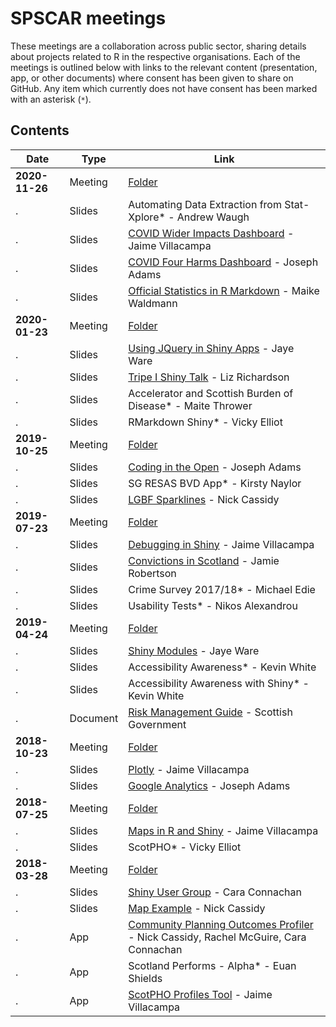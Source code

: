 # SPSCAR meetings

These meetings are a collaboration across public sector, sharing details about projects related to R in the respective organisations. Each of the meetings is outlined below with links to the relevant content (presentation, app, or other documents) where consent has been given to share on GitHub. Any item which currently does not have consent has been marked with an asterisk (`*`).

## Contents

**Date** | **Type** | **Link**
----------- | ------------- | -------------
**2020-11-26** | Meeting | [Folder](./Materials/20201126)
. | Slides | Automating Data Extraction from Stat-Xplore* - Andrew Waugh
. | Slides | [COVID Wider Impacts Dashboard](./Materials/20201126/Slides-Jaime_Villacampa-Covid_Wider_Impacts_Dashboard.pptx) - Jaime Villacampa
. | Slides | [COVID Four Harms Dashboard](./Materials/20201126/Slides-Joseph_Adams-COVID-19_Four_Harms_Dashboard.pptx) - Joseph Adams
. | Slides | [Official Statistics in R Markdown](./Materials/20201126/Slides-Maike_Waldmann-WAS_Report-Official_Statistics_in_RMarkdown.pptx) - Maike Waldmann
**2020-01-23** | Meeting | [Folder](./Materials/20200123)
. | Slides | [Using JQuery in Shiny Apps](./Materials/20200123/Slides-Jaye_Ware-Using_Jquery_in_Shiny_Apps.pptx) - Jaye Ware
. | Slides | [Tripe I Shiny Talk](./Materials/20200123/Slides-Liz_Richardson-Triple_I_Shiny_Talk.pptx) - Liz Richardson
. | Slides | Accelerator and Scottish Burden of Disease* - Maite Thrower
. | Slides | RMarkdown Shiny* - Vicky Elliot
**2019-10-25** | Meeting | [Folder](./Materials/20191025)
. | Slides | [Coding in the Open](./Materials/20191025/Slides-Joseph_Adams-Coding_in_the_Open.pptx) - Joseph Adams
. | Slides | SG RESAS BVD App* - Kirsty Naylor
. | Slides | [LGBF Sparklines](./Materials/20191025/Slides-Nick_Cassidy-LGBF_Sparklines.pptx) - Nick Cassidy
**2019-07-23** | Meeting | [Folder](./Materials/20190723)
. | Slides | [Debugging in Shiny](./Materials/20190723/Slides-Jaime_Villacampa-Debugging_in_Shiny.pptx) - Jaime Villacampa
. | Slides | [Convictions in Scotland](./Materials/20190723/Slides-Jamie_Robertson-Convictions_in_Scotland.pptx) - Jamie Robertson
. | Slides | Crime Survey 2017/18* - Michael Edie
. | Slides | Usability Tests* - Nikos Alexandrou
**2019-04-24** | Meeting | [Folder](./Materials/20190424)
. | Slides | [Shiny Modules](./Materials/20190424/Slides-Jaye_Ware-Shiny_Modules.pptx) - Jaye Ware
. | Slides | Accessibility Awareness* - Kevin White
. | Slides | Accessibility Awareness with Shiny* - Kevin White
. | Document | [Risk Management Guide](./Materials/20190424/Doc-SG-Risk_Management_Guide.pdf) - Scottish Government
**2018-10-23** | Meeting | [Folder](./Materials/20181023)
. | Slides | [Plotly](./Materials/20181023/Slides-Jaime_Villacampa-Plotly.pptx) - Jaime Villacampa
. | Slides | [Google Analytics](./Materials/20181023/Slides-Joseph_Adams-Google_Analytics.pptx) - Joseph Adams
**2018-07-25** | Meeting | [Folder](./Materials/20180725)
. | Slides | [Maps in R and Shiny](./Materials/20180725/Slides-Jaime_Villacampa-Maps_in_R_and_Shiny.pptx) - Jaime Villacampa
. | Slides | ScotPHO* - Vicky Elliot
**2018-03-28** | Meeting | [Folder](./Materials/20180328)
. | Slides | [Shiny User Group](./Materials/20201126/Slides-Cara_Connachan-Shiny_User_Group.pptx) - Cara Connachan
. | Slides | [Map Example](./Materials/20201126/Slides-Nick_Cassidy-Map_Example.pptx) - Nick Cassidy
. | App | [Community Planning Outcomes Profiler](https://isresearchnc.shinyapps.io/CommunityPlanningOutcomesProfiler/) - Nick Cassidy, Rachel McGuire, Cara Connachan
. | App | Scotland Performs - Alpha* - Euan Shields
. | App | [ScotPHO Profiles Tool](https://scotland.shinyapps.io/ScotPHO_profiles_tool/) - Jaime Villacampa
